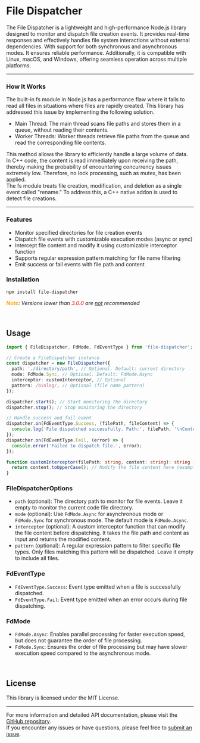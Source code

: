 # File Dispatcher

The File Dispatcher is a lightweight and high-performance Node.js library designed to monitor and dispatch file creation events. It provides real-time responses and effectively handles file system interactions without external dependencies. With support for both synchronous and asynchronous modes. It ensures reliable performance. Additionally, it is compatible with Linux, macOS, and Windows, offering seamless operation across multiple platforms.

---

### How It Works

The built-in fs module in Node.js has a performance flaw where it fails to read all files in situations where files are rapidly created. This library has addressed this issue by implementing the following solution.

- Main Thread: The main thread scans file paths and stores them in a queue, without reading their contents.
- Worker Threads: Worker threads retrieve file paths from the queue and read the corresponding file contents.

This method allows the library to efficiently handle a large volume of data. In C++ code, the content is read immediately upon receiving the path, thereby making the probability of encountering concurrency issues extremely low. Therefore, no lock processing, such as mutex, has been applied.  
The fs module treats file creation, modification, and deletion as a single event called "rename." To address this, a C++ native addon is used to detect file creations.

---

### Features

- Monitor specified directories for file creation events
- Dispatch file events with customizable execution modes (async or sync)
- Intercept file content and modify it using customizable interceptor function
- Supports regular expression pattern matching for file name filtering
- Emit success or fail events with file path and content

### Installation

```shell
npm install file-dispatcher
```

***<span style="color: Orange;">Note</span>**: Versions lower than <span style="color: red;">3.0.0</span> are <u>not</u> recommended*

<br>

## Usage

```ts
import { FileDispatcher, FdMode, FdEventType } from 'file-dispatcher';

// Create a FileDispatcher instance
const dispatcher = new FileDispatcher({
  path: './directory/path', // Optional. Default: current directory
  mode: FdMode.Sync, // Optional. Default: FdMode.Async
  interceptor: customInterceptor, // Optional
  pattern: /binlog/, // Optional (file name pattern)
});

dispatcher.start(); // Start monitoring the directory
dispatcher.stop(); // Stop monitoring the directory

// Handle success and fail event
dispatcher.on(FdEventType.Success, (filePath, fileContent) => {
  console.log('File dispatched successfully. Path:', filePath, '\nContent:', fileContent); 
});
dispatcher.on(FdEventType.Fail, (error) => {
  console.error('Failed to dispatch file.', error);
});

function customInterceptor(filePath: string, content: string): string {
  return content.toUpperCase(); // Modify the file content here (example: convert to uppercase)
}
```

### FileDispatcherOptions


- `path` (optional): The directory path to monitor for file events. Leave it empty to monitor the current code file directory.
- `mode` (optional): Use `FdMode.Async` for asynchronous mode or `FdMode.Sync` for synchronous mode. The default mode is `FdMode.Async`.
- `interceptor` (optional): A custom interceptor function that can modify the file content before dispatching. It takes the file path and content as input and returns the modified content.
- `pattern` (optional): A regular expression pattern to filter specific file types. Only files matching this pattern will be dispatched. Leave it empty to include all files.

### FdEventType

- `FdEventType.Success`: Event type emitted when a file is successfully dispatched.
- `FdEventType.Fail`: Event type emitted when an error occurs during file dispatching.

### FdMode

- `FdMode.Async`: Enables parallel processing for faster execution speed, but does not guarantee the order of file processing.
- `FdMode.Sync`: Ensures the order of file processing but may have slower execution speed compared to the asynchronous mode.

<br>


## License

This library is licensed under the MIT License.

---

For more information and detailed API documentation, please visit the [GitHub repository](https://github.com/Nhahan/file-dispatcher).  
If you encounter any issues or have questions, please feel free to [submit an issue](https://github.com/Nhahan/file-dispatcher/issues).


